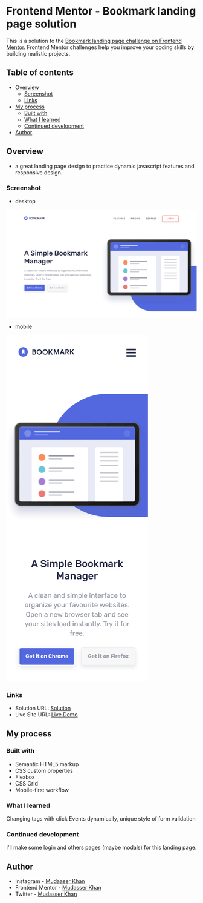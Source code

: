 # Frontend Mentor - Bookmark landing page solution

This is a solution to the [Bookmark landing page challenge on Frontend Mentor](https://www.frontendmentor.io/challenges/bookmark-landing-page-5d0b588a9edda32581d29158). Frontend Mentor challenges help you improve your coding skills by building realistic projects. 

## Table of contents

- [Overview](#overview)
  - [Screenshot](#screenshot)
  - [Links](#links)
- [My process](#my-process)
  - [Built with](#built-with)
  - [What I learned](#what-i-learned)
  - [Continued development](#continued-development)
- [Author](#author)


## Overview
- a great landing page design to practice dynamic javascript features and responsive design.

### Screenshot

- desktop

![](./screenshots/Screenshot%202023-07-29%20at%2020-34-36%20Frontend%20Mentor%20Bookmark%20landing%20page.png)

- mobile

![](./screenshots/Screenshot%202023-07-29%20at%2020-14-47%20Frontend%20Mentor%20Bookmark%20landing%20page.png)

### Links

- Solution URL: [Solution](https://github.com/Mdxr/bookmark)
- Live Site URL: [Live Demo](https://mdxr.github.io/bookmark/)

## My process
  
### Built with

- Semantic HTML5 markup
- CSS custom properties
- Flexbox
- CSS Grid
- Mobile-first workflow


### What I learned

Changing tags with click Events dynamically,
unique style of form validation

### Continued development
I'll make some login and others pages (maybe modals) for this landing page.

## Author

- Instagram - [Mudaaser Khan](https://instagram.com/mdxr_khan)
- Frontend Mentor - [Mudasser Khan](https://www.frontendmentor.io/profile/Mdxr)
- Twitter - [Mudasser Khan](https://www.twitter.com/mdxr_khan)
